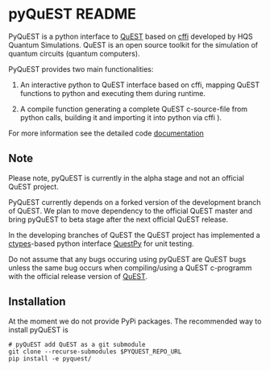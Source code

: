 # pyQuEST README

PyQuEST is a python interface to [QuEST](https://github.com/QuEST-Kit/QuEST) based on [cffi](https://cffi.readthedocs.io/en/latest/index.html) developed by HQS Quantum Simulations. QuEST is an open source toolkit for the simulation of quantum circuits (quantum computers). 

PyQuEST provides two main functionalities:

1. An interactive python to QuEST interface based on cffi, mapping QuEST functions to python and executing them during runtime.

2. A compile function generating a complete QuEST c-source-file from python calls, building it and importing it into python via cffi ).

For more information see the detailed code [documentation](http://rtd.office.quantumsimulations.de/pyquest/)

## Note

Please note, pyQuEST is currently in the alpha stage and not an official QuEST project. 

PyQuEST currently depends on a forked version of the development branch of QuEST. We plan to move dependency to the official QuEST master and bring pyQuEST to beta stage after the next official QuEST release.

In the developing branches of QuEST the QuEST project has implemented a [ctypes](https://docs.python.org/3.6/library/ctypes.html)-based python interface [QuestPy](https://github.com/QuEST-Kit/QuEST/tree/PythonTesting/tests/QuESTPy) for unit testing.

Do not assume that any bugs occuring using pyQuEST are QuEST bugs unless the same bug occurs when compiling/using a QuEST c-programm with the official release version of [QuEST](https://github.com/QuEST-Kit/QuEST).

## Installation

At the moment we do not provide PyPi packages. The recommended way to install pyQuEST is
```shell
# pyQuEST add QuEST as a git submodule
git clone --recurse-submodules $PYQUEST_REPO_URL
pip install -e pyquest/
```

